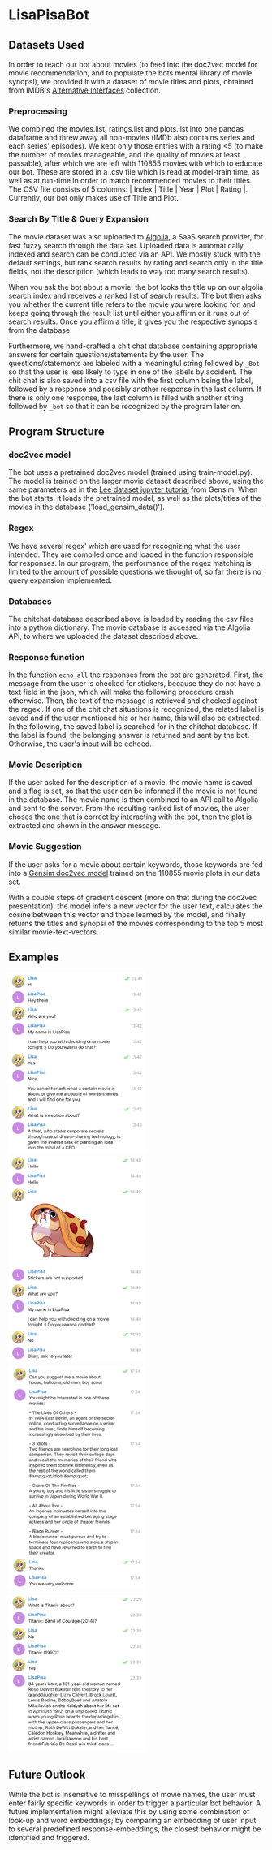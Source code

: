 # LisaPisaBot
## Datasets Used
In order to teach our bot about movies (to feed into the doc2vec model for movie recommendation, and to populate the bots mental library of movie synopsi), we provided it with a dataset of movie titles and plots, obtained from IMDB's [Alternative Interfaces](http://www.imdb.com/interfaces) collection. 

### Preprocessing
We combined the movies.list, ratings.list and plots.list into one pandas dataframe and threw away all non-movies (IMDb also contains series and each series' episodes). We kept only those entries with a rating <5 (to make the number of movies manageable, and the quality of movies at least passable), after which we are left with 110855 movies with which to educate our bot. These are stored in a .csv file which is read at model-train time, as well as at run-time in order to match recommended movies to their titles. The CSV file consists of 5 columns: | Index | Title | Year | Plot | Rating |. Currently, our bot only makes use of Title and Plot.


### Search By Title & Query Expansion
The movie dataset was also uploaded to [Algolia](www.algolia.com), a SaaS search provider, for fast fuzzy search through the data set. Uploaded data is automatically indexed and search can be conducted via an API. We mostly stuck with the default settings, but rank search results by rating and search only in the title fields, not the description (which leads to way too many search results). 

When you ask the bot about a movie, the bot looks the title up on our algolia search index and receives a ranked list of search results. The bot then asks you whether the current title refers to the movie you were looking for, and keeps going through the result list until either you affirm or it runs out of search results. Once you affirm a title, it gives you the respective synopsis from the database.

Furthermore, we hand-crafted a chit chat database containing appropriate answers for certain questions/statements by the user. The questions/statements are labeled with a meaningful string followed by `_Bot` so that the user is less likely to type in one of the labels by accident. The chit chat is also saved into a csv file with the first column being the label, followed by a response and possibly another response in the last column. If there is only one response, the last column is filled with another string followed by `_bot` so that it can be recognized by the program later on.

## Program Structure
### doc2vec model
The bot uses a pretrained doc2vec model (trained using train-model.py). The model is trained on the larger movie dataset described above, using the same parameters as in the [Lee dataset jupyter tutorial](https://github.com/RaRe-Technologies/gensim/blob/develop/docs/notebooks/doc2vec-lee.ipynb) from Gensim. When the bot starts, it loads the pretrained model, as well as the plots/titles of the movies in the database ('load_gensim_data()'). 

### Regex
We have several regex' which are used for recognizing what the user intended. They are compiled once and loaded in the function responsible for responses. In our program, the performance of the regex matching is limited to the amount of possible questions we thought of, so far there is no query expansion implemented.

### Databases
The chitchat database described above is loaded by reading the csv files into a python dictionary. The movie database is accessed via the Algolia API, to where we uploaded the dataset described above.

### Response function
In the function `echo_all` the responses from the bot are generated. First, the message from the user is checked for stickers, because they do not have a text field in the json, which will make the following procedure crash otherwise. Then, the text of the message is retrieved and checked against the regex'. If one of the chit chat situations is recognized, the related label is saved and if the user mentioned his or her name, this will also be extracted.
In the following, the saved label is searched for in the chitchat database. If the label is found, the belonging answer is returned and sent by the bot. Otherwise, the user's input will be echoed.

### Movie Description
If the user asked for the description of a movie, the movie name is saved and a flag is set, so that the user can be informed if the movie is not found in the database. The movie name is then combined to an API call to Algolia and sent to the server. From the resulting ranked list of movies, the user choses the one that is correct by interacting with the bot, then the plot is extracted and shown in the answer message.

### Movie Suggestion
If the user asks for a movie about certain keywords, those keywords are fed into a [Gensim doc2vec model](https://radimrehurek.com/gensim/models/doc2vec.html) trained on the 110855 movie plots in our data set.

With a couple steps of gradient descent (more on that during the doc2vec presentation), the model infers a new vector for the user text, calculates the cosine between this vector and those learned by the model, and finally returns the titles and synopsi of the movies corresponding to the top 5 most similar movie-text-vectors.

## Examples
<img src="https://github.com/lgoerke/LisaPisaBot/blob/master/figures/screenshot01.png" width="270" alt="Small Conversation Example"> 
<img src="https://github.com/lgoerke/LisaPisaBot/blob/master/figures/screenshot02.png" width="270" alt="Small Conversation Example">
<img src="https://github.com/lgoerke/LisaPisaBot/blob/master/figures/screenshot42.png" width="270" alt="Small Conversation Example">
<img src="https://github.com/lgoerke/LisaPisaBot/blob/master/figures/screenshot23.png" width="270" alt="Small Conversation Example">

## Future Outlook
While the bot is insensitive to misspellings of movie names, the user must enter fairly specific keywords in order to trigger a particular bot behavior. A future implementation might alleviate this by using some combination of look-up and word embeddings; by comparing an embedding of user input to several predefined response-embeddings, the closest behavior might be identified and triggered.
